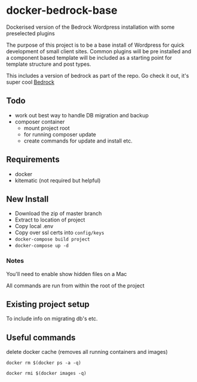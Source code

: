 # docker-bedrock-base

Dockerised version of the Bedrock Wordpress installation with some preselected plugins

The purpose of this project is to be a base install of Wordpress for quick development of small client sites. Common plugins will be pre installed and a component based template will be included as a starting point for template structure and post types.

This includes a version of bedrock as part of the repo. Go check it out, it's super cool [Bedrock](https://roots.io/bedrock/)

## Todo

- work out best way to handle DB migration and backup
- composer container
  - mount project root
  - for running composer update
  - create commands for update and install etc.

## Requirements
- docker
- kitematic (not required but helpful)

## New Install

- Download the zip of master branch
- Extract to location of project
- Copy local .env
- Copy over ssl certs into ```config/keys```
- ```docker-compose build project```
- ```docker-compose up -d```

### Notes

You'll need to enable show hidden files on a Mac

All commands are run from within the root of the project

## Existing project setup

To include info on migrating db's etc.

## Useful commands

delete docker cache (removes all running containers and images)
```
docker rm $(docker ps -a -q)

docker rmi $(docker images -q)
```
